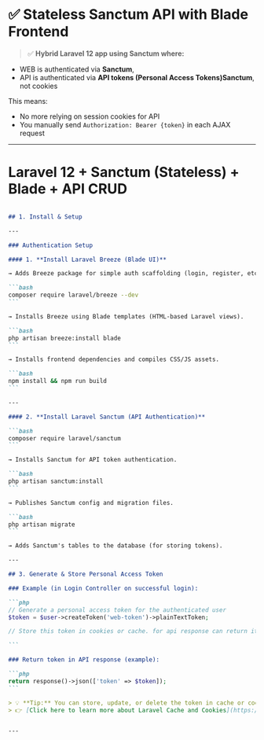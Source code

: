 # ✅ Stateless Sanctum API with Blade Frontend


> ✅ **Hybrid Laravel 12 app using Sanctum where:**

* WEB is authenticated via **Sanctum**,
* API is authenticated via **API tokens (Personal Access Tokens)Sanctum**, not cookies

This means:

* No more relying on session cookies for API
* You manually send `Authorization: Bearer {token}` in each AJAX request

---

# Laravel 12 + Sanctum (Stateless) + Blade + API CRUD

````markdown

## 1. Install & Setup

---

### Authentication Setup

#### 1. **Install Laravel Breeze (Blade UI)**

→ Adds Breeze package for simple auth scaffolding (login, register, etc.).

```bash
composer require laravel/breeze --dev
```

→ Installs Breeze using Blade templates (HTML-based Laravel views).

```bash
php artisan breeze:install blade
```

→ Installs frontend dependencies and compiles CSS/JS assets.

```bash
npm install && npm run build
```

---

#### 2. **Install Laravel Sanctum (API Authentication)**

```bash
composer require laravel/sanctum
```

→ Installs Sanctum for API token authentication.

```bash
php artisan sanctum:install
```

→ Publishes Sanctum config and migration files.

```bash
php artisan migrate
```

→ Adds Sanctum's tables to the database (for storing tokens).

---

## 3. Generate & Store Personal Access Token

### Example (in Login Controller on successful login):

```php
// Generate a personal access token for the authenticated user
$token = $user->createToken('web-token')->plainTextToken;

// Store this token in cookies or cache. for api response can return it in a response JSON fornat

```

### Return token in API response (example):

```php
return response()->json(['token' => $token]);
```

> 💡 **Tip:** You can store, update, or delete the token in cache or cookies depending on your use case (e.g., SPA or mobile app).
> 👉 [Click here to learn more about Laravel Cache and Cookies](https://github.com/Ahsanjuly29/LaravelEasySolutions-Manual/tree/main/Cache-Cookies)


---
